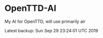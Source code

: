 # OpenTTD-AI
My AI for OpenTTD, will use primarily air

Latest backup: Sun Sep 29 23:24:01 UTC 2019
